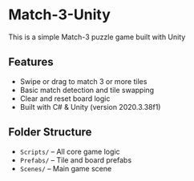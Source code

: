 # Match-3-Unity
This is a simple Match-3 puzzle game built with Unity

## Features
- Swipe or drag to match 3 or more tiles
- Basic match detection and tile swapping
- Clear and reset board logic
- Built with C# & Unity (version 2020.3.38f1)

## Folder Structure
- `Scripts/` – All core game logic
- `Prefabs/` – Tile and board prefabs
- `Scenes/` – Main game scene
